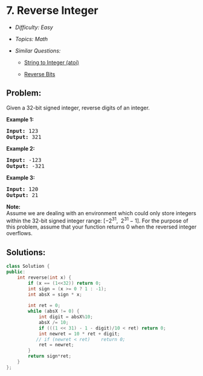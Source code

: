# 7. Reverse Integer

* *Difficulty: Easy*

* *Topics: Math*

* *Similar Questions:*

  * [String to Integer (atoi)](./tests/reverse-integer.md)

  * [Reverse Bits](./tests/reverse-integer.md)

## Problem:

<p>Given a 32-bit signed integer, reverse digits of an integer.</p>

<p><strong>Example 1:</strong></p>

<pre>
<strong>Input:</strong> 123
<strong>Output:</strong> 321
</pre>

<p><strong>Example 2:</strong></p>

<pre>
<strong>Input:</strong> -123
<strong>Output:</strong> -321
</pre>

<p><strong>Example 3:</strong></p>

<pre>
<strong>Input:</strong> 120
<strong>Output:</strong> 21
</pre>

<p><strong>Note:</strong><br />
Assume we are dealing with an environment which could only store integers within the 32-bit signed integer range: [&minus;2<sup>31</sup>,&nbsp; 2<sup>31&nbsp;</sup>&minus; 1]. For the purpose of this problem, assume that your function returns 0 when the reversed integer overflows.</p>

## Solutions:

```c++
class Solution {
public:
    int reverse(int x) {
        if (x == (1<<32)) return 0;
        int sign = (x >= 0 ? 1 : -1);
        int absX = sign * x;
        
        int ret = 0;
        while (absX != 0) {
            int digit = absX%10;
            absX /= 10;
            if (((1 << 31) - 1 - digit)/10 < ret) return 0;
            int newret = 10 * ret + digit;
           // if (newret < ret)    return 0;
            ret = newret;
        }
        return sign*ret;
    }
};
```
